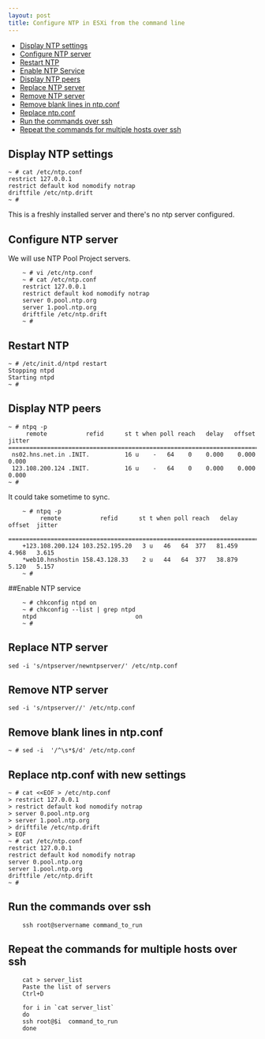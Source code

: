 ```yaml
---
layout: post
title: Configure NTP in ESXi from the command line
---
```


- [Display NTP settings](#catntp.conf)
- [Configure NTP server](#vintp.conf)
- [Restart NTP](#ntpdrestart)
- [Enable NTP Service](#chkconfntp)
- [Display NTP peers](#ntpq-p)
- [Replace NTP server](#replacentpdserver)
- [Remove NTP server](#removentp)
- [Remove blank lines in ntp.conf](#removeblank)
- [Replace ntp.conf](#sedntpserver)
- [Run the commands over ssh](#runssh)
- [Repeat the commands for multiple hosts over ssh](#runmult)

## Display NTP settings<a id="catntp.conf"></a>
    ~ # cat /etc/ntp.conf
    restrict 127.0.0.1
    restrict default kod nomodify notrap
    driftfile /etc/ntp.drift
    ~ #
This is a freshly installed server and there's no ntp server configured.

## Configure NTP server<a id="vintp.conf"></a>
We will use NTP Pool Project servers.

        ~ # vi /etc/ntp.conf
        ~ # cat /etc/ntp.conf
        restrict 127.0.0.1
        restrict default kod nomodify notrap
        server 0.pool.ntp.org
        server 1.pool.ntp.org
        driftfile /etc/ntp.drift
        ~ #

## Restart NTP<a id="ntpdrestart"></a>
    ~ # /etc/init.d/ntpd restart
    Stopping ntpd
    Starting ntpd
    ~ #

## Display NTP peers<a id="ntpq-p"></a>
    ~ # ntpq -p
         remote           refid      st t when poll reach   delay   offset  jitter
    ==============================================================================
     ns02.hns.net.in .INIT.          16 u    -   64    0    0.000    0.000   0.000
     123.108.200.124 .INIT.          16 u    -   64    0    0.000    0.000   0.000
    ~ #

It could take sometime to sync.

        ~ # ntpq -p
             remote           refid      st t when poll reach   delay   offset  jitter
        ==============================================================================
        +123.108.200.124 103.252.195.20   3 u   46   64  377   81.459    4.968   3.615
        *web10.hnshostin 158.43.128.33    2 u   44   64  377   38.879    5.120   5.157
        ~ #


##Enable NTP service

        ~ # chkconfig ntpd on
        ~ # chkconfig --list | grep ntpd
        ntpd                            on
        ~ #


## Replace NTP server<a id="replacentpdserver"></a>
    sed -i 's/ntpserver/newntpserver/' /etc/ntp.conf

## Remove NTP server<a id="removentp"></a>
    sed -i 's/ntpserver//' /etc/ntp.conf

## Remove blank lines in ntp.conf<a id="removeblank"></a>
    ~ # sed -i  '/^\s*$/d' /etc/ntp.conf

## Replace ntp.conf with new settings<a id="sedntpserver"></a>
    ~ # cat <<EOF > /etc/ntp.conf
    > restrict 127.0.0.1
    > restrict default kod nomodify notrap
    > server 0.pool.ntp.org
    > server 1.pool.ntp.org
    > driftfile /etc/ntp.drift
    > EOF
    ~ # cat /etc/ntp.conf
    restrict 127.0.0.1
    restrict default kod nomodify notrap
    server 0.pool.ntp.org
    server 1.pool.ntp.org
    driftfile /etc/ntp.drift
    ~ #


## Run the commands over ssh<a id="runssh"></a>
        ssh root@servername command_to_run
    
## Repeat the commands for multiple hosts over ssh <a id="runmult"></a>
        cat > server_list
        Paste the list of servers
        Ctrl+D
        
        for i in `cat server_list`
        do
        ssh root@$i  command_to_run
        done

